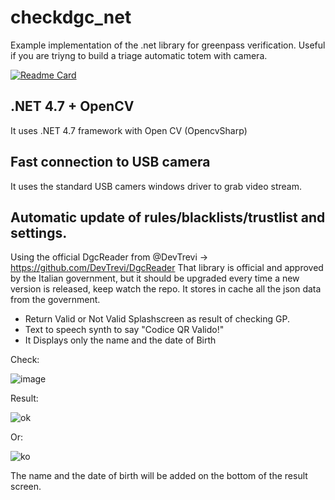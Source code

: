 # checkdgc_net
Example implementation of the .net library for greenpass verification.
Useful if you are triyng to build a triage automatic totem with camera.

[![Readme Card](https://github-readme-stats.vercel.app/api/pin/?username=elius94&repo=checkdgc_net&theme=github_dark&show_icons=true)](https://github.com/Elius94/checkdgc_net
)

## .NET 4.7 + OpenCV
It uses .NET 4.7 framework with Open CV (OpencvSharp)

## Fast connection to USB camera
It uses the standard USB camers windows driver to grab video stream.

## Automatic update of rules/blacklists/trustlist and settings.
Using the official DgcReader from @DevTrevi -> https://github.com/DevTrevi/DgcReader
That library is official and approved by the Italian government, but it should be upgraded every time a new version is released, keep watch the repo.
It stores in cache all the json data from the government.

 - Return Valid or Not Valid Splashscreen as result of checking GP.
 - Text to speech synth to say "Codice QR Valido!"
 - It Displays only the name and the date of Birth

Check: 

![image](https://user-images.githubusercontent.com/14907987/151567903-a85821ba-6cbd-4a6b-8bde-f46d70f2701f.png)

Result:

![ok](https://user-images.githubusercontent.com/14907987/151567299-54c29b7a-adac-42b4-9f81-798dc6d91a56.jpg)

Or:

![ko](https://user-images.githubusercontent.com/14907987/151567359-394be8e2-84b1-4c31-bf86-f25ab0625cc7.jpg)

The name and the date of birth will be added on the bottom of the result screen.
